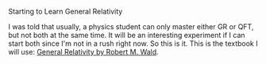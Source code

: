 Starting to Learn General Relativity

I was told that usually, a physics student can only master either GR or QFT, but not both at the same time. It will be an interesting experiment if I can start both since I'm not in a rush right now. So this is it. This is the textbook I will use: [General Relativity by Robert M. Wald](http://www.amazon.com/General-Relativity-Robert-M-Wald/dp/0226870332).
